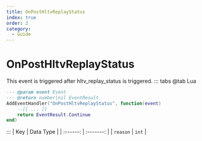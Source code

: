 ```yaml
---
title: OnPostHltvReplayStatus
index: true
order: 2
category:
  - Guide
---
```


# OnPostHltvReplayStatus
This event is triggered after hltv_replay_status is triggered.
::: tabs
@tab Lua
```lua
--- @param event Event
--- @return number|nil EventResult
AddEventHandler("OnPostHltvReplayStatus", function(event)
    --[[ ... ]]
    return EventResult.Continue
end)
```

:::
|    Key   | Data Type |
| :------: | :-------: |
| `reason` |   `int`   |